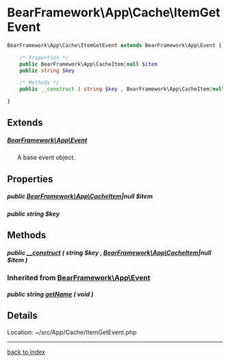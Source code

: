 # BearFramework\App\Cache\ItemGetEvent

```php
BearFramework\App\Cache\ItemGetEvent extends BearFramework\App\Event {

	/* Properties */
	public BearFramework\App\CacheItem|null $item
	public string $key

	/* Methods */
	public __construct ( string $key , BearFramework\App\CacheItem|null $item )

}
```

## Extends

##### [BearFramework\App\Event](bearframework.app.event.class.md)

&nbsp;&nbsp;&nbsp;&nbsp;&nbsp;&nbsp;A base event object.

## Properties

##### public [BearFramework\App\CacheItem](bearframework.app.cacheitem.class.md)|null $item

##### public string $key

## Methods

##### public [__construct](bearframework.app.cache.itemgetevent.__construct.method.md) ( string $key , [BearFramework\App\CacheItem](bearframework.app.cacheitem.class.md)|null $item )

### Inherited from [BearFramework\App\Event](bearframework.app.event.class.md)

##### public string [getName](bearframework.app.event.getname.method.md) ( void )

## Details

Location: ~/src/App/Cache/ItemGetEvent.php

---

[back to index](index.md)

